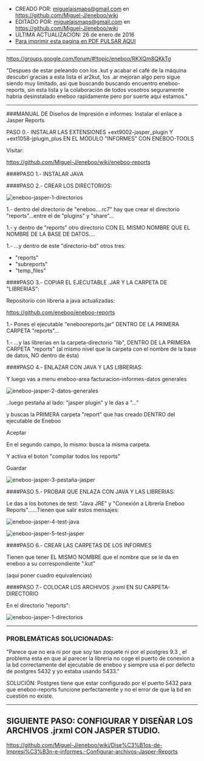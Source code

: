 * CREADO POR: miguelajsmaps@gmail.com en https://github.com/Miguel-J/eneboo/wiki
* EDITADO POR: miguelajsmaps@gmail.com en https://github.com/Miguel-J/eneboo/wiki
* ULTIMA ACTUALIZACIÓN: 26 de enero de 2016
* [Para imprimir esta pagina en PDF PULSAR AQUI](https://gitprint.com/Miguel-J/eneboo/wiki/Dise%C3%B1os-de-Impresi%C3%B3n-e-informes%3A-Instalar-el-enlace-a-Jasper-Reports)

----
https://groups.google.com/forum/#!topic/eneboo/RKXQm8QKkTg

"Despues de estar peleando con los .kut y acabar el café de la máquina descubrí gracias a esta lista el ar2kut, los .ar mejoran algo pero sigue siendo muy limitado, asi que buscando buscando encuentro eneboo-reports, sin esta lista y la colaboración de todos vosotros seguramente habria desinstalado eneboo rapidamente pero por suerte aqui estamos."

---

###MANUAL DE Diseños de Impresión e informes: Instalar el enlace a Jasper Reports

PASO 0.- INSTALAR LAS EXTENSIONES +ext9002-jasper_plugin Y +ext1058-jplugin_plus EN EL MÓDULO "INFORMES" CON ENEBOO-TOOLS

Visitar:

https://github.com/Miguel-J/eneboo/wiki/eneboo-reports

####PASO 1.- INSTALAR JAVA

####PASO 2.- CREAR LOS DIRECTORIOS:

![eneboo-jasper-1-directorios](https://github.com/Miguel-J/eneboo/blob/master/imagen/eneboo-jasper/eneboo-jasper-esquema-archivos01.jpg)

1.- dentro del directorio de "eneboo....rc7" hay que crear el directorio "reports"...entre el de "plugins" y "share"...

1.- y dentro de "reports" otro directorio CON EL MISMO NOMBRE QUE EL NOMBRE DE LA BASE DE DATOS....

1.- ...y dentro de este "directorio-bd" otros tres:

* "reports"
* "subreports"
* "temp_files"


####PASO 3.- COPIAR EL EJECUTABLE .JAR Y LA CARPETA DE "LIBRERIAS":

Repositorio con libreria a java actualizadas:

https://github.com/eneboo/eneboo-reports

1.- Pones el ejecutable "enebooreports.jar" DENTRO DE LA PRIMERA CARPETA "reports"...


1.- ...y las librerias en la carpeta-directorio "lib", DENTRO DE LA PRIMERA CARPETA "reports" (al mismo nivel que la carpeta con el nombre de la base de datos, NO dentro de ésta)

####PASO 4.- ENLAZAR CON JAVA Y LAS LIBRERIAS:

Y luego vas a menu eneboo-area facturacion-informes-datos generales

![eneboo-jasper-2-datos-generales](https://github.com/Miguel-J/eneboo/blob/master/imagen/eneboo-jasper/eneboo-jasper-esquema-archivos02.jpg)

..luego pestaña al lado: "jasper plugin" y le das a "..."

y buscas la PRIMERA carpeta "report" que has creado DENTRO del ejecutable de Eneboo

Aceptar
 
En el segundo campo, lo mismo: busca la misma carpeta.

Y activa el boton "compilar todos los reports"

Guardar

![eneboo-jasper-3-pestaña-jasper](https://github.com/Miguel-J/eneboo/blob/master/imagen/eneboo-jasper/eneboo-jasper-esquema-archivos03.jpg)

####PASO 5.- PROBAR QUE ENLAZA CON JAVA Y LAS LIBRERIAS:

Le das a los botones de test: "Java JRE" y "Conexión a Librería Eneboo Reports"......Tienen que salir estos mensajes:


![eneboo-jasper-4-test-java](https://github.com/Miguel-J/eneboo/blob/master/imagen/eneboo-jasper/eneboo-jasper-esquema-archivos04.jpg)

![eneboo-jasper-5-test-jasper](https://github.com/Miguel-J/eneboo/blob/master/imagen/eneboo-jasper/eneboo-jasper-esquema-archivos05.jpg)



####PASO 6.- CREAR LAS CARPETAS DE LOS INFORMES

Tienen que tener EL MISMO NOMBRE que el nombre que se le da en eneboo a su correspondiente ".kut"

(aqui poner cuadro equivalencias)

####PASO 7.- COLOCAR LOS ARCHIVOS .jrxml EN SU CARPETA-DIRECTORIO

En el directorio "reports":

![eneboo-jasper-1-directorios](https://github.com/Miguel-J/eneboo/blob/master/imagen/eneboo-jasper/eneboo-jasper-esquema-archivos01.jpg)

---

### PROBLEMÁTICAS SOLUCIONADAS:

"Parece que no era ni por que soy tan zoquete ni por el postgres 9.3 , el problema esta en que al parecer la libreria no coge el puerto de conexion a la bd correctamente del ejecutable de eneboo y siempre usa el por defecto de  postgres 5432 y yo estaba usando 5433."

SOLUCIÓN: Postgres tiene que estar configurado por el puerto 5432 para que eneboo-reports funcione perfectamente y no el error  de que la bd en cuestión no existe.

---

## SIGUIENTE PASO: CONFIGURAR Y DISEÑAR LOS ARCHIVOS .jrxml CON JASPER STUDIO.

https://github.com/Miguel-J/eneboo/wiki/Dise%C3%B1os-de-Impresi%C3%B3n-e-informes.-Configurar-archivos-Jasper-Reports